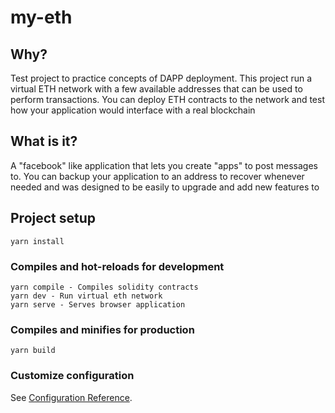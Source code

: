 # my-eth

## Why?

Test project to practice concepts of DAPP deployment. This project run a virtual ETH network with a few available addresses that can be used to perform transactions. You can deploy ETH contracts to the network and test how your application would interface with a real blockchain

## What is it?

A "facebook" like application that lets you create "apps" to post messages to. You can backup your application to an address to recover whenever needed and was designed to be easily to upgrade and add new features to

## Project setup
```
yarn install
```

### Compiles and hot-reloads for development
```
yarn compile - Compiles solidity contracts
yarn dev - Run virtual eth network
yarn serve - Serves browser application
```

### Compiles and minifies for production
```
yarn build
```

### Customize configuration
See [Configuration Reference](https://cli.vuejs.org/config/).
